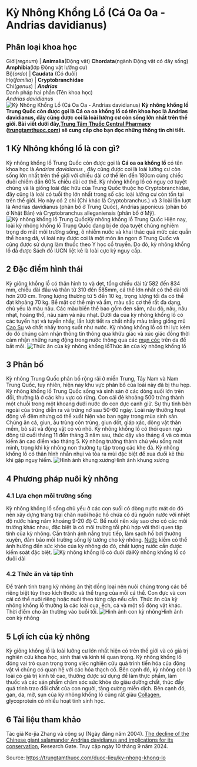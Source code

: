 # Kỳ Nhông Khổng Lồ (Cá Oa Oa - Andrias davidianus)

Phân loại khoa học  
---  
Giới(_regnum_) |  **Animalia**(Động vật) **Chordata**(ngành Động vật có dây sống) **Amphibia**(lớp Động vật lưỡng cư)  
Bộ(_ordo_) | **Caudata** (Có đuôi)  
Họ(_familia_) | **Cryptobranchidae**  
Chi(_genus_) | _**Andrias**_  
Danh pháp hai phần (Tên khoa học)  
_Andrias davidianus_  
![Kỳ Nhông Khổng Lồ \(Cá Oa Oa - Andrias davidianus\)](https://trungtamthuoc.com/images/others/ky-nhong-khong-lo-4-2676.jpg)
**Kỳ nhông khổng lồ Trung Quốc còn được gọi là Cá oa oa khổng lồ có tên khoa học là Andrias davidianus, đây cũng được coi là loài lưỡng cư còn sống lớn nhất trên thế giới. Bài viết dưới đây,[Trung Tâm Thuốc Central Pharmacy](https://trungtamthuoc.com/ "Trung Tâm Thuốc Central Pharmacy") ([trungtamthuoc.com](https://trungtamthuoc.com/ "trungtamthuoc.com")) sẽ cung cấp cho bạn đọc những thông tin chi tiết.**
##  1 Kỳ Nhông khổng lồ là con gì?
Kỳ nhông khổng lồ Trung Quốc còn được gọi là **Cá oa oa khổng lồ** có tên khoa học là _Andrias davidianus_ , đây cũng được coi là loài lưỡng cư còn sống lớn nhất trên thế giới với chiều dài cơ thể lên đến 180cm cùng chiếc đuôi chiếm dần 60% chiều dài cơ thể.
Kỳ nhông khổng lồ có nguy cơ tuyệt chủng và là giống loài đặc hữu của Trung Quốc thuộc họ Cryptobranchidae, đây cũng là loài có tuổi thọ lớn nhất trong số các loài lưỡng cư còn tồn tại trên thế giới. Họ này có 2 chi (Chi khác là Cryptobranchus.) và 3 loài lần lượt là Andrias davidianus (phân bố ở Trung Quốc), Andrias japonicus (phân bố ở Nhật Bản) và Cryptobranchus alleganiensis (phân bố ở Mỹ).
![Kỳ nhông khổng lồ Trung Quốc](https://trungtamthuoc.com/images/item/ky-nhong-khong-lo.jpg)Kỳ nhông khổng lồ Trung Quốc
Hiện nay, loài kỳ nhông khổng lồ Trung Quốc đang bị đe dọa tuyệt chủng nghiêm trọng do mất môi trường sống, ô nhiễm nước và khai thác quá mức các quần thể hoang dã, vì loài này được coi là một món ăn ngon ở Trung Quốc và cũng được sử dụng làm thuốc theo Y học cổ truyền. Do đó, kỳ nhông khổng lồ đã được Sách đỏ IUCN liệt kê là loài cực kỳ nguy cấp.
##  2 Đặc điểm hình thái
Kỳ giông khổng lồ có thân hình to và dẹt, tổng chiều dài từ 582 đến 834 mm, chiều dài đầu và thân từ 310 đến 585mm, cá thể lớn nhất có thể dài tới hơn 200 cm. Trọng lượng thường từ 5 đến 10 kg, trọng lượng tối đa có thể đạt khoảng 70 kg. Bề mặt cơ thể mịn và ẩm, màu sắc cơ thể rất đa dạng, chủ yếu là màu nâu. Các màu biến thể bao gồm đen sẫm, nâu đỏ, nâu, nâu nhạt, hoàng thổ, nâu xám và nâu nhạt. Dưới da của kỳ nhông khổng lồ có các tuyến hạt và tuyến nhầy, lần lượt tiết ra chất nhầy màu trắng giống mủ [Cao Su](https://trungtamthuoc.com/hoat-chat/cao-su "Cao Su") và chất nhầy trong suốt như nước.
Kỳ nhông khổng lồ có thị lực kém do đó chúng cảm nhận thông tin thông qua khứu giác và xúc giác đồng thời cảm nhận những rung động trong nước thông qua các [mụn cóc](https://trungtamthuoc.com/bai-viet/muc-coc-nguyen-nhan-trieu-chung-dieu-tri "mụn cóc") trên da để bắt mồi.
![Thức ăn của kỳ nhông khổng lồ](https://trungtamthuoc.com/images/item/ky-nhong-khong-lo-0.jpg)Thức ăn của kỳ nhông khổng lồ
##  3 Phân bố
Kỳ nhông Trung Quốc phân bố rộng rãi ở miền Trung, Tây Nam và Nam Trung Quốc, tuy nhiên, hiện nay khu vực phân bố của loài này đã bị thu hẹp.
Kỳ nhông khổng lồ Trung Quốc sống và sinh sản ở các dòng suối lớn trên đồi, thường là ở các khu vực có rừng. Con cái đẻ khoảng 500 trứng thành một chuỗi trong một khoang dưới nước do con đực canh giữ. Sự thụ tinh bên ngoài của trứng diễn ra và trứng nở sau 50-60 ngày. Loài này thường hoạt động về đêm nhưng có thể xuất hiện vào ban ngày trong mùa sinh sản. Chúng ăn cá, giun, ấu trùng côn trùng, giun đốt, giáp xác, động vật thân mềm, bò sát và động vật có vú nhỏ.
Kỳ nhông khổng lồ có thói quen ngủ đông từ cuối tháng 11 đến tháng 3 năm sau, thức dậy vào tháng 4 và có mùa kiếm ăn cao điểm vào tháng 5. Kỳ nhông trưởng thành chủ yếu sống một mình, trong khi kỳ nhông non thường tụ tập trong các khe đá. Kỳ nhông khổng lồ có thân hình nhẵn nhụi và tỏa ra mùi đặc biệt để xua đuổi kẻ thù khi gặp nguy hiểm.
![Hình ảnh khung xương](https://trungtamthuoc.com/images/item/ky-nhong-khong-lo-1.jpg)Hình ảnh khung xương
##  4 Phương pháp nuôi kỳ nhông
### 4.1 Lựa chọn môi trường sống
Kỳ nhông khổng lồ sống chủ yếu ở các con suối có dòng nước mát do đó nên xây dựng trang trại chăn nuôi hoặc hồ chứa có đủ nguồn nước với nhiệt độ nước hàng năm khoảng 9-20 độ C. Bể nuôi nên xây sao cho có các môi trường khác nhau, đặc biệt là có môi trường tối phù hợp với thói quen tập tính của kỳ nhông. Cần tránh ánh nắng trực tiếp, làm sạch hồ bơi thường xuyên, đảm bảo môi trường sống lý tưởng cho kỳ nhông.
[Nước](https://trungtamthuoc.com/hoat-chat/nuoc "Nước") kiềm có thể ảnh hưởng đến sức khỏe của kỳ nhông do đó, chất lượng nước cần được kiểm soát đặc biệt.
![Kỳ nhông khổng lồ có đuôi dài](https://trungtamthuoc.com/images/item/ky-nhong-khong-lo-2.jpg)Kỳ nhông khổng lồ có đuôi dài
### 4.2 Thức ăn và tập tính
Để tránh tình trạng kỳ nhông ăn thịt đồng loại nên nuôi chúng trong các bể riêng biệt tùy theo kích thước và thể trạng của mỗi cá thể. Con đực và con cái có thể nuôi riêng hoặc nuôi theo từng cặp nếu cần.
Thức ăn của kỳ nhông khổng lồ thường là các loài cua, ếch, cá và một số động vật khác. Thời điểm cho ăn thường vào buổi tối.
![Hình ảnh con kỳ nhông](https://trungtamthuoc.com/images/item/ky-nhong-khong-lo-3.jpg)Hình ảnh con kỳ nhông
##  5 Lợi ích của kỳ nhông
Kỳ giông khổng lồ là loài lưỡng cư lớn nhất hiện có trên thế giới và có giá trị nghiên cứu khoa học, sinh thái và kinh tế quan trọng. Kỳ nhông khổng lồ đóng vai trò quan trọng trong việc nghiên cứu quá trình tiến hóa của động vật vì chúng có quan hệ với các hóa thạch cổ.
Bên cạnh đó, kỳ nhông còn là loài có giá trị kinh tế cao, thường được sử dụng để làm thực phẩm, làm thuốc và các sản phẩm chăm sóc sức khỏe do giàu dưỡng chất, thúc đẩy quá trình trao đổi chất của con người, tăng cường miễn dịch. Bên cạnh đó, gan, da, mỡ, sụn của kỳ nhông khổng lồ cũng rất giàu [Collagen](https://trungtamthuoc.com/hoat-chat/collagen "Collagen"), glycoprotein có nhiều hoạt tính sinh học.
##  6 Tài liệu tham khảo
Tác giả Ke-jia Zhang và cộng sự (Ngày đăng năm 2004). [The decline of the Chinese giant salamander Andrias davidianus and implications for its conservation](https://www.researchgate.net/publication/231843813_The_decline_of_the_Chinese_giant_salamander_Andrias_davidianus_and_implications_for_its_conservation), Research Gate. Truy cập ngày 10 tháng 9 năm 2024.


Source: https://trungtamthuoc.com/duoc-lieu/ky-nhong-khong-lo